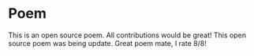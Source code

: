 # Poem
This is an open source poem. All contributions would be great!
This open source poem was being update.
Great poem mate, I rate 8/8!
